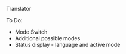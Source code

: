 Translator

To Do:

* Mode Switch
* Additional possible modes
* Status display - language and active mode
